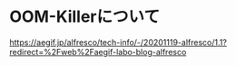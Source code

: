 # OOM-Killerについて
https://aegif.jp/alfresco/tech-info/-/20201119-alfresco/1.1?redirect=%2Fweb%2Faegif-labo-blog-alfresco